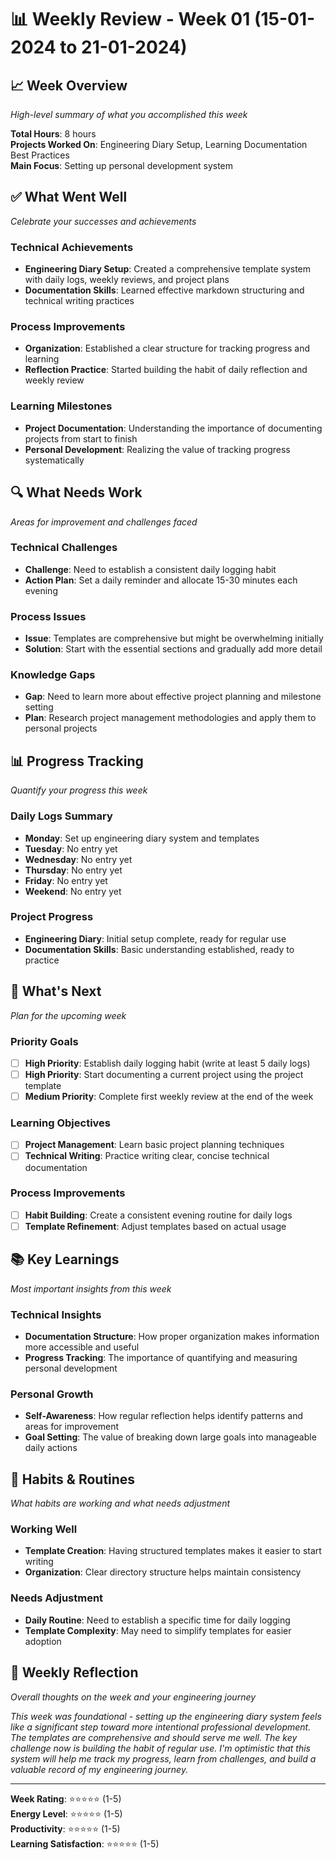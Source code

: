 # 📊 Weekly Review - Week 01 (15-01-2024 to 21-01-2024)

## 📈 Week Overview
*High-level summary of what you accomplished this week*

**Total Hours**: 8 hours  
**Projects Worked On**: Engineering Diary Setup, Learning Documentation Best Practices  
**Main Focus**: Setting up personal development system

## ✅ What Went Well
*Celebrate your successes and achievements*

### Technical Achievements
- **Engineering Diary Setup**: Created a comprehensive template system with daily logs, weekly reviews, and project plans
- **Documentation Skills**: Learned effective markdown structuring and technical writing practices

### Process Improvements
- **Organization**: Established a clear structure for tracking progress and learning
- **Reflection Practice**: Started building the habit of daily reflection and weekly review

### Learning Milestones
- **Project Documentation**: Understanding the importance of documenting projects from start to finish
- **Personal Development**: Realizing the value of tracking progress systematically

## 🔍 What Needs Work
*Areas for improvement and challenges faced*

### Technical Challenges
- **Challenge**: Need to establish a consistent daily logging habit
- **Action Plan**: Set a daily reminder and allocate 15-30 minutes each evening

### Process Issues
- **Issue**: Templates are comprehensive but might be overwhelming initially
- **Solution**: Start with the essential sections and gradually add more detail

### Knowledge Gaps
- **Gap**: Need to learn more about effective project planning and milestone setting
- **Plan**: Research project management methodologies and apply them to personal projects

## 📊 Progress Tracking
*Quantify your progress this week*

### Daily Logs Summary
- **Monday**: Set up engineering diary system and templates
- **Tuesday**: No entry yet
- **Wednesday**: No entry yet
- **Thursday**: No entry yet
- **Friday**: No entry yet
- **Weekend**: No entry yet

### Project Progress
- **Engineering Diary**: Initial setup complete, ready for regular use
- **Documentation Skills**: Basic understanding established, ready to practice

## 🎯 What's Next
*Plan for the upcoming week*

### Priority Goals
- [ ] **High Priority**: Establish daily logging habit (write at least 5 daily logs)
- [ ] **High Priority**: Start documenting a current project using the project template
- [ ] **Medium Priority**: Complete first weekly review at the end of the week

### Learning Objectives
- [ ] **Project Management**: Learn basic project planning techniques
- [ ] **Technical Writing**: Practice writing clear, concise technical documentation

### Process Improvements
- [ ] **Habit Building**: Create a consistent evening routine for daily logs
- [ ] **Template Refinement**: Adjust templates based on actual usage

## 📚 Key Learnings
*Most important insights from this week*

### Technical Insights
- **Documentation Structure**: How proper organization makes information more accessible and useful
- **Progress Tracking**: The importance of quantifying and measuring personal development

### Personal Growth
- **Self-Awareness**: How regular reflection helps identify patterns and areas for improvement
- **Goal Setting**: The value of breaking down large goals into manageable daily actions

## 🔄 Habits & Routines
*What habits are working and what needs adjustment*

### Working Well
- **Template Creation**: Having structured templates makes it easier to start writing
- **Organization**: Clear directory structure helps maintain consistency

### Needs Adjustment
- **Daily Routine**: Need to establish a specific time for daily logging
- **Template Complexity**: May need to simplify templates for easier adoption

## 💭 Weekly Reflection
*Overall thoughts on the week and your engineering journey*

*This week was foundational - setting up the engineering diary system feels like a significant step toward more intentional professional development. The templates are comprehensive and should serve me well. The key challenge now is building the habit of regular use. I'm optimistic that this system will help me track my progress, learn from challenges, and build a valuable record of my engineering journey.*

---

**Week Rating**: ⭐⭐⭐⭐⭐ (1-5)  
**Energy Level**: ⭐⭐⭐⭐⭐ (1-5)  
**Productivity**: ⭐⭐⭐⭐⭐ (1-5)  
**Learning Satisfaction**: ⭐⭐⭐⭐⭐ (1-5) 